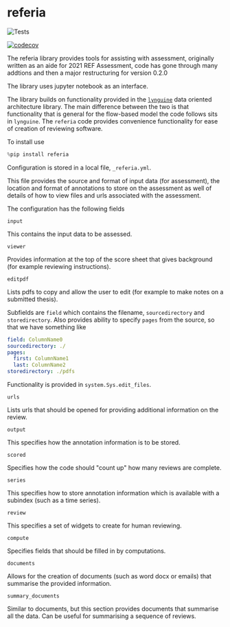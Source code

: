 # referia


![Tests](https://github.com/lawrennd/referia/actions/workflows/python-tests.yml/badge.svg)

[![codecov](https://codecov.io/gh/lawrennd/referia/branch/main/graph/badge.svg?token=YOUR_CODECOV_TOKEN)](https://codecov.io/gh/lawrennd/referia)


The referia library provides tools for assisting with assessment, originally written as an aide for 2021 REF Assessment, code has gone through many addtions and then a major restructuring for version 0.2.0

The library uses jupyter notebook as an interface. 

The library builds on functionality provided in the [`lynguine`](https://github.com/lawrennd/lynguine/) data oriented architecture library. The main difference between the two is that functionality that is general for the flow-based model the code follows sits in `lynguine`. The `referia` code provides convenience functionality for ease of creation of reviewing software.

To install use

```python
%pip install referia
```

Configuration is stored in a local file, `_referia.yml`.

This file provides the source and format of input data (for assessment), the location and format of annotations to store on the assessment as well of details of how to view files and urls associated with the assessment.

The configuration has the following fields

`input`

This contains the input data to be assessed.

`viewer`

Provides information at the top of the score sheet that gives background (for example reviewing instructions).

`editpdf`

Lists pdfs to copy and allow the user to edit (for example to make notes on a submitted thesis).

Subfields are `field` which contains the filename, `sourcedirectory` and `storedirectory`. Also provides ability to specify `pages` from the source, so that we have something like

```yaml
field: ColumnName0
sourcedirectory: ./
pages:
  first: ColumnName1
  last: ColumnName2
storedirectory: ./pdfs
```

Functionality is provided in `system.Sys.edit_files`.

`urls` 

Lists urls that should be opened for providing additional information on the review.

`output`

This specifies how the annotation information is to be stored.

`scored`

Specifies how the code should "count up" how many reviews are complete.

`series`

This specifies how to store annotation information which is available with a subindex (such as a time series).

`review`

This specifies a set of widgets to create for human reviewing.

`compute`

Specifies fields that should be filled in by computations. 

`documents`

Allows for the creation of documents (such as word docx or emails) that summarise the provided information.

`summary_documents`

Similar to documents, but this section provides documents that summarise all the data. Can be useful for summarising a sequence of reviews.

